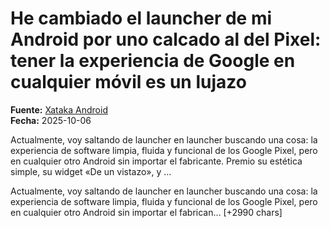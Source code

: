 # He cambiado el launcher de mi Android por uno calcado al del Pixel: tener la experiencia de Google en cualquier móvil es un lujazo

**Fuente:** [Xataka Android](https://www.xatakandroid.com/personalizacion/he-cambiado-launcher-mi-android-uno-calcado-al-pixel-tener-experiencia-google-cualquier-movil-lujazo)  
**Fecha:** 2025-10-06

Actualmente, voy saltando de launcher en launcher buscando una cosa: la experiencia de software limpia, fluida y funcional de los Google Pixel, pero en cualquier otro Android sin importar el fabricante. Premio su estética simple, su widget «De un vistazo», y …

Actualmente, voy saltando de launcher en launcher buscando una cosa: la experiencia de software limpia, fluida y funcional de los Google Pixel, pero en cualquier otro Android sin importar el fabrican… [+2990 chars]
